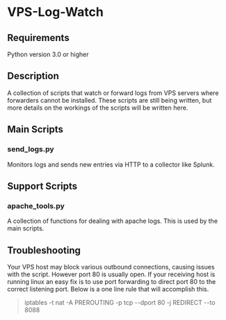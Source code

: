 # VPS-Log-Watch

## Requirements
Python version 3.0 or higher

## Description
A collection of scripts that watch or forward logs from VPS servers where forwarders cannot be installed.
These scripts are still being written, but more details on the workings of the scripts will be written here.


## Main Scripts
### send_logs.py 
Monitors logs and sends new entries via HTTP to a collector like Splunk.


## Support Scripts
### apache_tools.py
A collection of functions for dealing with apache logs. This is used by the main scripts.

## Troubleshooting

Your VPS host may block various outbound connections, causing issues with the script. However port 80 is usually open. If your receiving host is running linux an easy fix is to use port forwarding to direct port 80 to the correct listening port. Below is a one line rule that will accomplish this.

> iptables -t nat -A PREROUTING -p tcp --dport 80 -j REDIRECT --to 8088
